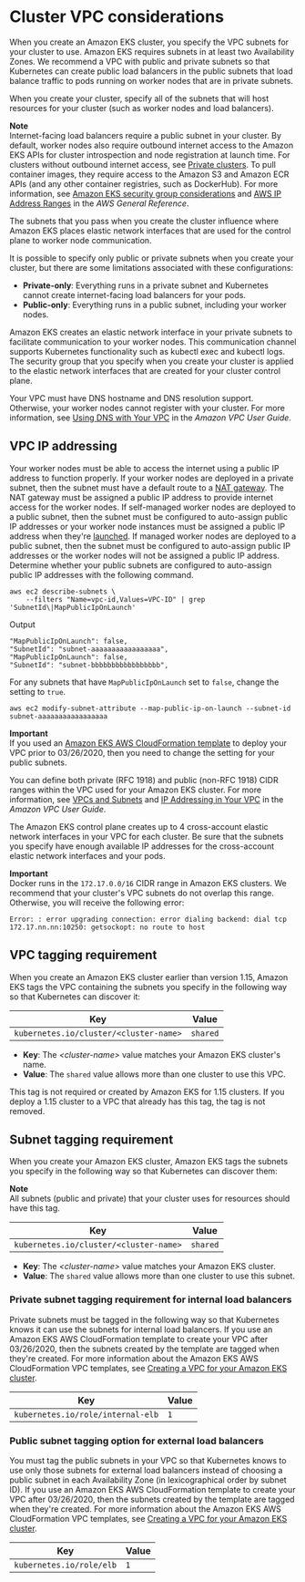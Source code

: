 # Cluster VPC considerations<a name="network_reqs"></a>

When you create an Amazon EKS cluster, you specify the VPC subnets for your cluster to use\. Amazon EKS requires subnets in at least two Availability Zones\. We recommend a VPC with public and private subnets so that Kubernetes can create public load balancers in the public subnets that load balance traffic to pods running on worker nodes that are in private subnets\.

When you create your cluster, specify all of the subnets that will host resources for your cluster \(such as worker nodes and load balancers\)\. 

**Note**  
Internet\-facing load balancers require a public subnet in your cluster\. By default, worker nodes also require outbound internet access to the Amazon EKS APIs for cluster introspection and node registration at launch time\. For clusters without outbound internet access, see [Private clusters](private-clusters)\. To pull container images, they require access to the Amazon S3 and Amazon ECR APIs \(and any other container registries, such as DockerHub\)\. For more information, see [Amazon EKS security group considerations](sec-group-reqs.md) and [AWS IP Address Ranges](https://docs.aws.amazon.com/general/latest/gr/aws-ip-ranges.html) in the *AWS General Reference*\.

The subnets that you pass when you create the cluster influence where Amazon EKS places elastic network interfaces that are used for the control plane to worker node communication\.

It is possible to specify only public or private subnets when you create your cluster, but there are some limitations associated with these configurations:
+ **Private\-only**: Everything runs in a private subnet and Kubernetes cannot create internet\-facing load balancers for your pods\.
+ **Public\-only**: Everything runs in a public subnet, including your worker nodes\.

Amazon EKS creates an elastic network interface in your private subnets to facilitate communication to your worker nodes\. This communication channel supports Kubernetes functionality such as kubectl exec and kubectl logs\. The security group that you specify when you create your cluster is applied to the elastic network interfaces that are created for your cluster control plane\.

Your VPC must have DNS hostname and DNS resolution support\. Otherwise, your worker nodes cannot register with your cluster\. For more information, see [Using DNS with Your VPC](https://docs.aws.amazon.com/vpc/latest/userguide/vpc-dns.html) in the *Amazon VPC User Guide*\.

## VPC IP addressing<a name="vpc-cidr"></a>

Your worker nodes must be able to access the internet using a public IP address to function properly\. If your worker nodes are deployed in a private subnet, then the subnet must have a default route to a [NAT gateway](https://docs.aws.amazon.com/vpc/latest/userguide/vpc-nat-gateway.html)\. The NAT gateway must be assigned a public IP address to provide internet access for the worker nodes\. If self\-managed worker nodes are deployed to a public subnet, then the subnet must be configured to auto\-assign public IP addresses or your worker node instances must be assigned a public IP address when they're [launched](https://docs.aws.amazon.com/vpc/latest/userguide/vpc-ip-addressing.html#vpc-public-ip)\. If managed worker nodes are deployed to a public subnet, then the subnet must be configured to auto\-assign public IP addresses or the worker nodes will not be assigned a public IP address\. Determine whether your public subnets are configured to auto\-assign public IP addresses with the following command\.

```
aws ec2 describe-subnets \
    --filters "Name=vpc-id,Values=VPC-ID" | grep 'SubnetId\|MapPublicIpOnLaunch'
```

Output

```
"MapPublicIpOnLaunch": false,
"SubnetId": "subnet-aaaaaaaaaaaaaaaaa",
"MapPublicIpOnLaunch": false,
"SubnetId": "subnet-bbbbbbbbbbbbbbbbb",
```

For any subnets that have `MapPublicIpOnLaunch` set to `false`, change the setting to `true`\.

```
aws ec2 modify-subnet-attribute --map-public-ip-on-launch --subnet-id subnet-aaaaaaaaaaaaaaaaa
```

**Important**  
If you used an [Amazon EKS AWS CloudFormation template](create-public-private-vpc.md) to deploy your VPC prior to 03/26/2020, then you need to change the setting for your public subnets\.

You can define both private \(RFC 1918\) and public \(non\-RFC 1918\) CIDR ranges within the VPC used for your Amazon EKS cluster\. For more information, see [VPCs and Subnets](https://docs.aws.amazon.com/vpc/latest/userguide/VPC_Subnets.html) and [IP Addressing in Your VPC](https://docs.aws.amazon.com/vpc/latest/userguide/vpc-ip-addressing.html) in the *Amazon VPC User Guide*\.

The Amazon EKS control plane creates up to 4 cross\-account elastic network interfaces in your VPC for each cluster\. Be sure that the subnets you specify have enough available IP addresses for the cross\-account elastic network interfaces and your pods\.

**Important**  
Docker runs in the `172.17.0.0/16` CIDR range in Amazon EKS clusters\. We recommend that your cluster's VPC subnets do not overlap this range\. Otherwise, you will receive the following error:  

```
Error: : error upgrading connection: error dialing backend: dial tcp 172.17.nn.nn:10250: getsockopt: no route to host
```

## VPC tagging requirement<a name="vpc-tagging"></a>

When you create an Amazon EKS cluster earlier than version 1\.15, Amazon EKS tags the VPC containing the subnets you specify in the following way so that Kubernetes can discover it:


| Key | Value | 
| --- | --- | 
|  `kubernetes.io/cluster/<cluster-name>`  |  `shared`  | 
+ **Key**: The *<cluster\-name>* value matches your Amazon EKS cluster's name\. 
+ **Value**: The `shared` value allows more than one cluster to use this VPC\.

This tag is not required or created by Amazon EKS for 1\.15 clusters\. If you deploy a 1\.15 cluster to a VPC that already has this tag, the tag is not removed\.

## Subnet tagging requirement<a name="vpc-subnet-tagging"></a>

When you create your Amazon EKS cluster, Amazon EKS tags the subnets you specify in the following way so that Kubernetes can discover them:

**Note**  
All subnets \(public and private\) that your cluster uses for resources should have this tag\.


| Key | Value | 
| --- | --- | 
| `kubernetes.io/cluster/<cluster-name>` | `shared` | 
+ **Key**: The *<cluster\-name>* value matches your Amazon EKS cluster\. 
+ **Value**: The `shared` value allows more than one cluster to use this subnet\.

### Private subnet tagging requirement for internal load balancers<a name="vpc-private-subnet-tagging"></a>

Private subnets must be tagged in the following way so that Kubernetes knows it can use the subnets for internal load balancers\. If you use an Amazon EKS AWS CloudFormation template to create your VPC after 03/26/2020, then the subnets created by the template are tagged when they're created\. For more information about the Amazon EKS AWS CloudFormation VPC templates, see [Creating a VPC for your Amazon EKS cluster](create-public-private-vpc.md)\.


| Key | Value | 
| --- | --- | 
|  `kubernetes.io/role/internal-elb`  |  `1`  | 

### Public subnet tagging option for external load balancers<a name="vpc-public-subnet-tagging"></a>

You must tag the public subnets in your VPC so that Kubernetes knows to use only those subnets for external load balancers instead of choosing a public subnet in each Availability Zone \(in lexicographical order by subnet ID\)\. If you use an Amazon EKS AWS CloudFormation template to create your VPC after 03/26/2020, then the subnets created by the template are tagged when they're created\. For more information about the Amazon EKS AWS CloudFormation VPC templates, see [Creating a VPC for your Amazon EKS cluster](create-public-private-vpc.md)\.


| Key | Value | 
| --- | --- | 
|  `kubernetes.io/role/elb`  |  `1`  | 